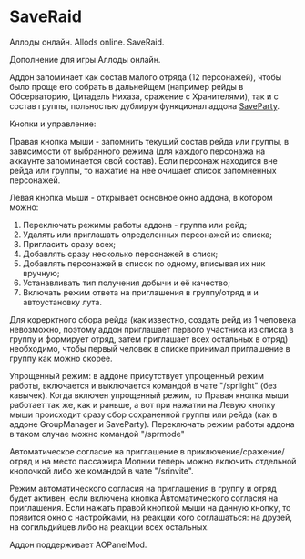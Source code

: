 # SaveRaid
Аллоды онлайн. Allods online. SaveRaid.

Дополнение для игры Аллоды онлайн.

Аддон запоминает как состав малого отряда (12 персонажей), чтобы было проще его собрать в дальнейщем (например рейды в Обсерваторию, Цитадель Нихаза, сражение с Хранителями), так и с состав группы, польностью дублируя функционал аддона [SaveParty](https://github.com/narinoa/SaveParty).

Кнопки и управление: 

Правая кнопка мыши - запомнить текущий состав рейда или группы, в зависимости от выбранного режима (для каждого персонажа на аккаунте запоминается свой состав). Если персонаж находится вне рейда или группы, то нажатие на нее очищает список запомненных персонажей.

Левая кнопка мыши - открывает основное окно аддона, в котором можно:

1) Переключать режимы работы аддона - группа или рейд;
2) Удалять или приглашать определенных персонажей из списка;
3) Пригласить сразу всех;
4) Добавлять сразу несколько персонажей в списк;
5) Добавлять персонажей в список по одному, вписывая их ник вручную;
6) Устанавливать тип получения добычи и её качество;
7) Включать режим ответа на приглашения в группу/отряд и и автоустановку лута.

Для корерктного сбора рейда (как известно, создать рейд из 1 человека невозможно, поэтому аддон приглашает первого участника из списка в группу и формирует отряд, затем приглашает всех остальных в отряд) необходимо, чтобы первый человек в списке принимал приглашение в группу как можно скорее.

Упрощенный режим: в аддоне присутствует упрощенный режим работы, включается и выключается командой в чате "/sprlight" (без кавычек). Когда включен упрощенный режим, то Правая кнопка мыши работает так же, как и раньше, а вот при нажатии на Левую кнопку мыши происходит сразу сбор сохраненной группы или рейда (как в аддоне GroupManager и SaveParty). Переключать режим работы аддона в таком случае можно командой "/sprmode"

Автоматическое согласие на приглашение в приключение/сражение/отряд и на место пассажира Молнии теперь можно включить отдельной кнопочкой либо же командой в чате "/srinvite".

Режим автоматического согласия на приглашения в группу и отряд  будет активен, если включена кнопка Автоматического согласия на приглашения. Если нажать правой кнопкой мыши на данную кнопку, то появится окно с настройками, на реакции кого соглашаться: на друзей, на согильдийцев либо на реакции всех остальных.

Аддон поддерживает AOPanelMod.
